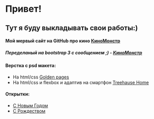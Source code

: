 

# Привет! #

## Тут я буду выкладывать свои работы:)

#### Мой  мервый сайт  на GitHub про кино [КиноМонстр](https://morbon.github.io/kinomonster/index.html)
##### Переделаный на bootstrap 3 с сообщением ;) - [КиноМонстр](https://morbon.github.io/kinomonster_bootstrap/)
#### Верстка с psd макета: 
* На html/css [Golden pages](https://morbon.github.io/Golden/index.html)
* На html/css и flexbox и адаптив на смартфон [Treehause Home](https://morbon.github.io/TreeHause/index.html)
#### Открытки: 
* [С Новым Годом](https://morbon.github.io/pozdravlenie/)
* [С Рождеством](https://morbon.github.io/Christmas/index.html)
